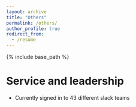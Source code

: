 ```yaml
---
layout: archive
title: "Others"
permalink: /others/
author_profile: true
redirect_from:
  - /resume
---
```


{% include base_path %}
  
Service and leadership
======
* Currently signed in to 43 different slack teams
